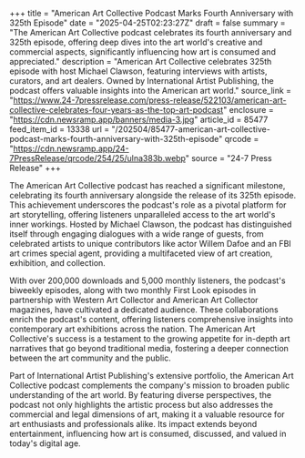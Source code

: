 +++
title = "American Art Collective Podcast Marks Fourth Anniversary with 325th Episode"
date = "2025-04-25T02:23:27Z"
draft = false
summary = "The American Art Collective podcast celebrates its fourth anniversary and 325th episode, offering deep dives into the art world's creative and commercial aspects, significantly influencing how art is consumed and appreciated."
description = "American Art Collective celebrates 325th episode with host Michael Clawson, featuring interviews with artists, curators, and art dealers. Owned by International Artist Publishing, the podcast offers valuable insights into the American art world."
source_link = "https://www.24-7pressrelease.com/press-release/522103/american-art-collective-celebrates-four-years-as-the-top-art-podcast"
enclosure = "https://cdn.newsramp.app/banners/media-3.jpg"
article_id = 85477
feed_item_id = 13338
url = "/202504/85477-american-art-collective-podcast-marks-fourth-anniversary-with-325th-episode"
qrcode = "https://cdn.newsramp.app/24-7PressRelease/qrcode/254/25/ulna383b.webp"
source = "24-7 Press Release"
+++

<p>The American Art Collective podcast has reached a significant milestone, celebrating its fourth anniversary alongside the release of its 325th episode. This achievement underscores the podcast's role as a pivotal platform for art storytelling, offering listeners unparalleled access to the art world's inner workings. Hosted by Michael Clawson, the podcast has distinguished itself through engaging dialogues with a wide range of guests, from celebrated artists to unique contributors like actor Willem Dafoe and an FBI art crimes special agent, providing a multifaceted view of art creation, exhibition, and collection.</p><p>With over 200,000 downloads and 5,000 monthly listeners, the podcast's biweekly episodes, along with two monthly First Look episodes in partnership with Western Art Collector and American Art Collector magazines, have cultivated a dedicated audience. These collaborations enrich the podcast's content, offering listeners comprehensive insights into contemporary art exhibitions across the nation. The American Art Collective's success is a testament to the growing appetite for in-depth art narratives that go beyond traditional media, fostering a deeper connection between the art community and the public.</p><p>Part of International Artist Publishing's extensive portfolio, the American Art Collective podcast complements the company's mission to broaden public understanding of the art world. By featuring diverse perspectives, the podcast not only highlights the artistic process but also addresses the commercial and legal dimensions of art, making it a valuable resource for art enthusiasts and professionals alike. Its impact extends beyond entertainment, influencing how art is consumed, discussed, and valued in today's digital age.</p>